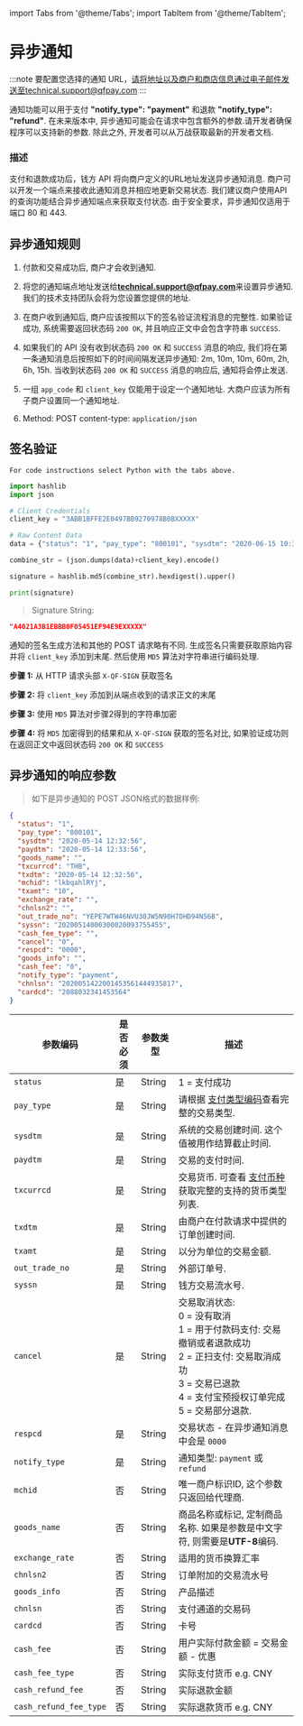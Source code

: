 import Tabs from '@theme/Tabs';
import TabItem from '@theme/TabItem';

# 异步通知

:::note
 要配置您选择的通知 URL，请将地址以及商户和商店信息通过电子邮件发送至technical.support@qfpay.com
:::

通知功能可以用于支付 **"notify_type": "payment"** 和退款 **"notify_type": "refund"**. 在未来版本中, 异步通知可能会在请求中包含额外的参数.请开发者确保程序可以支持新的参数. 除此之外, 开发者可以从万战获取最新的开发者文档.

### 描述

支付和退款成功后，钱方 API 将向商户定义的URL地址发送异步通知消息. 商户可以开发一个端点来接收此通知消息并相应地更新交易状态. 我们建议商户使用API的查询功能结合异步通知端点来获取支付状态. 由于安全要求，异步通知仅适用于端口 80 和 443.

## 异步通知规则

1) 付款和交易成功后, 商户才会收到通知.

2) 将您的通知端点地址发送给**technical.support@qfpay.com**来设置异步通知. 我们的技术支持团队会将为您设置您提供的地址.

3) 在商户收到通知后, 商户应该按照以下的签名验证流程消息的完整性. 如果验证成功, 系统需要返回状态码 `200 OK`, 并且响应正文中会包含字符串 `SUCCESS`.

4) 如果我们的 API 没有收到状态码 `200 OK` 和 `SUCCESS` 消息的响应, 我们将在第一条通知消息后按照如下的时间间隔发送异步通知: 2m, 10m, 10m, 60m, 2h, 6h, 15h. 当收到状态码 `200 OK` 和 `SUCCESS` 消息的响应后, 通知将会停止发送.

5) 一组 `app_code` 和 `client_key` 仅能用于设定一个通知地址. 大商户应该为所有子商户设置同一个通知地址.

6) Method: POST content-type: `application/json`

## 签名验证

```plaintext
For code instructions select Python with the tabs above.
```

<Tabs>
<TabItem value="python" label="Python">

```python
import hashlib
import json

# Client Credentials
client_key = "3ABB1BFFE2E0497BB9270978B0BXXXXX"

# Raw Content Data
data = {"status": "1", "pay_type": "800101", "sysdtm": "2020-06-15 10:32:58", "paydtm": "2020-06-15 10:33:35", "goods_name": "", "txcurrcd": "THB", "txdtm": "2020-06-15 10:32:58", "mchid": "O37MRh6Qq5", "txamt": "10", "exchange_rate": "", "chnlsn2": "", "out_trade_no": "9G3ZIWTG1R3IVSC2AH2O5EGKJQ7I72QO", "syssn": "20200615000200020000641807", "cash_fee_type": "", "cancel": "0", "respcd": "0000", "goods_info": "", "cash_fee": "0", "notify_type": "payment", "chnlsn": "2020061522001453561406303428", "cardcd": "2088032341453564"}

combine_str = (json.dumps(data)+client_key).encode()

signature = hashlib.md5(combine_str).hexdigest().upper()

print(signature)
```

</TabItem>
</Tabs>

> Signature String:

```json
"A4021A3B1EBBB0F05451EF94E9EXXXXX"
```

通知的签名生成方法和其他的 POST 请求略有不同. 生成签名只需要获取原始内容并将 `client_key` 添加到末尾. 然后使用 `MD5` 算法对字符串进行编码处理.

**步骤 1:** 从 HTTP 请求头部 `X-QF-SIGN` 获取签名

**步骤 2:** 将 `client_key` 添加到从端点收到的请求正文的末尾

**步骤 3:** 使用 `MD5` 算法对步骤2得到的字符串加密

**步骤 4:** 将 `MD5` 加密得到的结果和从 `X-QF-SIGN` 获取的签名对比, 如果验证成功则在返回正文中返回状态码 `200 OK` 和 `SUCCESS`

## 异步通知的响应参数

> 如下是异步通知的 POST JSON格式的数据样例:

```json
{
  "status": "1",
  "pay_type": "800101",
  "sysdtm": "2020-05-14 12:32:56",
  "paydtm": "2020-05-14 12:33:56",
  "goods_name": "",
  "txcurrcd": "THB",
  "txdtm": "2020-05-14 12:32:56",
  "mchid": "lkbqahlRYj",
  "txamt": "10",
  "exchange_rate": "",
  "chnlsn2": "",
  "out_trade_no": "YEPE7WTW46NVU30JW5N90H7DHD94N56B",
  "syssn": "20200514000300020093755455",
  "cash_fee_type": "",
  "cancel": "0",
  "respcd": "0000",
  "goods_info": "",
  "cash_fee": "0",
  "notify_type": "payment",
  "chnlsn": "2020051422001453561444935817",
  "cardcd": "2088032341453564"
}
```

参数编码 | 是否必须 | 参数类型 | 描述  
--------- | ------- | --------- | -------
`status` | 是 | String | 1 = 支付成功
`pay_type` | 是 | String | 请根据 [支付类型编码](../preparation/paycode#支付类型编码)查看完整的交易类型.
`sysdtm` | 是 | String | 系统的交易创建时间. 这个值被用作结算截止时间.
`paydtm` | 是 | String | 交易的支付时间.
`txcurrcd` | 是 | String | 交易货币. 可查看 [支付币种](../preparation/paycode#支付币种) 获取完整的支持的货币类型列表.
`txdtm` | 是 | String | 由商户在付款请求中提供的订单创建时间.
`txamt` | 是 | String | 以分为单位的交易金额.
`out_trade_no` | 是 | String | 外部订单号.
`syssn` | 是 | String | 钱方交易流水号.
`cancel` | 是 | String  | 交易取消状态: <br/> 0 = 没有取消 <br/> 1 = 用于付款码支付: 交易撤销或者退款成功 <br/> 2 = 正扫支付: 交易取消成功 <br/> 3 = 交易已退款 <br/> 4 = 支付宝预授权订单完成 <br/> 5 = 交易部分退款.
`respcd` | 是 | String | 交易状态 - 在异步通知消息中会是 `0000`
`notify_type` | 是 | String |通知类型: `payment` 或 `refund`
`mchid` | 否 |  String | 唯一商户标识ID, 这个参数只返回给代理商.
`goods_name` | 否 | String | 商品名称或标记, 定制商品名称. 如果是参数是中文字符, 则需要是**UTF-8**编码.
`exchange_rate` | 否 | String | 适用的货币换算汇率
`chnlsn2` | 否 | String | 订单附加的交易流水号
`goods_info` | 否 | String | 产品描述
`chnlsn` | 否 | String | 支付通道的交易码
`cardcd` | 否 | String | 卡号
`cash_fee` | 否 | String | 用户实际付款金额 = 交易金额 - 优惠
`cash_fee_type` | 否 | String | 实际支付货币 e.g. CNY
`cash_refund_fee` | 否 | String | 实际退款金额
`cash_refund_fee_type` | 否 | String | 实际退款货币 e.g. CNY
